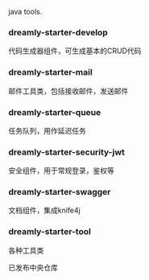 java tools.

### dreamly-starter-develop
代码生成器组件，可生成基本的CRUD代码

### dreamly-starter-mail
邮件工具类，包括接收邮件，发送邮件

### dreamly-starter-queue
任务队列，用作延迟任务

### dreamly-starter-security-jwt
安全组件，用于常规登录，鉴权等

### dreamly-starter-swagger
文档组件，集成knife4j

### dreamly-starter-tool
各种工具类

已发布中央仓库
